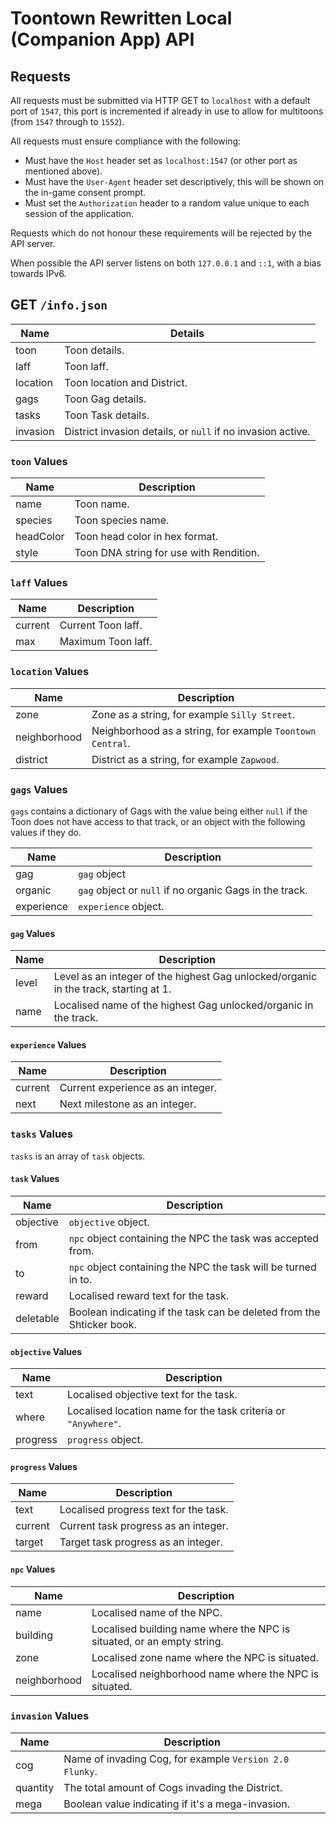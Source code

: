 # Toontown Rewritten Local (Companion App) API

## Requests

All requests must be submitted via HTTP GET to `localhost` with a default port of `1547`, this port is incremented if already in use to allow for multitoons (from `1547` through to `1552`).

All requests must ensure compliance with the following:

- Must have the `Host` header set as `localhost:1547` (or other port as mentioned above).
- Must have the `User-Agent` header set descriptively, this will be shown on the in-game consent prompt.
- Must set the `Authorization` header to a random value unique to each session of the application.

Requests which do not honour these requirements will be rejected by the API server.

When possible the API server listens on both `127.0.0.1` and `::1`, with a bias towards IPv6.

## GET `/info.json`

| Name | Details |
|------|---------|
| toon | Toon details. |
| laff | Toon laff. |
| location | Toon location and District. |
| gags | Toon Gag details. |
| tasks | Toon Task details. |
| invasion | District invasion details, or `null` if no invasion active.

### `toon` Values

| Name | Description |
|------|-------------|
| name | Toon name. |
| species | Toon species name. |
| headColor | Toon head color in hex format. |
| style | Toon DNA string for use with Rendition. |

### `laff` Values

| Name | Description |
|------|-------------|
| current | Current Toon laff. |
| max | Maximum Toon laff. |

### `location` Values

| Name | Description |
|------|-------------|
| zone | Zone as a string, for example `Silly Street`. |
| neighborhood | Neighborhood as a string, for example `Toontown Central`. |
| district | District as a string, for example `Zapwood`. |

### `gags` Values

`gags` contains a dictionary of Gags with the value being either `null` if the Toon does not have access to that track, or an object with the following values if they do.

| Name | Description |
|------|-------------|
| gag | `gag` object |
| organic | `gag` object or `null` if no organic Gags in the track. |
| experience | `experience` object. |

#### `gag` Values

| Name | Description |
|------|-------------|
| level | Level as an integer of the highest Gag unlocked/organic in the track, starting at 1. |
| name | Localised name of the highest Gag unlocked/organic in the track. |

#### `experience` Values

| Name | Description |
|------|-------------|
| current | Current experience as an integer. |
| next | Next milestone as an integer. |

### `tasks` Values

`tasks` is an array of `task` objects.

#### `task` Values

| Name | Description |
|------|-------------|
| objective | `objective` object. |
| from | `npc` object containing the NPC the task was accepted from. |
| to | `npc` object containing the NPC the task will be turned in to. |
| reward | Localised reward text for the task. |
| deletable | Boolean indicating if the task can be deleted from the Shticker book. |

#### `objective` Values

| Name | Description |
|------|-------------|
| text | Localised objective text for the task. |
| where | Localised location name for the task criteria or `"Anywhere"`. |
| progress | `progress` object. |

#### `progress` Values

| Name | Description |
|------|-------------|
| text | Localised progress text for the task. |
| current | Current task progress as an integer. |
| target | Target task progress as an integer. |

#### `npc` Values

| Name | Description |
|------|-------------|
| name | Localised name of the NPC. |
| building | Localised building name where the NPC is situated, or an empty string. |
| zone | Localised zone name where the NPC is situated. |
| neighborhood | Localised neighborhood name where the NPC is situated. |

### `invasion` Values

| Name | Description |
|------|-------------|
| cog | Name of invading Cog, for example `Version 2.0 Flunky`. |
| quantity | The total amount of Cogs invading the District. |
| mega | Boolean value indicating if it's a mega-invasion. |
